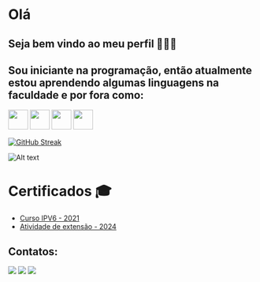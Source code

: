# Olá 
## Seja bem vindo ao meu perfil 👋👋👋

## Sou iniciante na programação, então atualmente estou aprendendo algumas linguagens na faculdade e por fora como:
<img loading="lazy" src="https://cdn.jsdelivr.net/gh/devicons/devicon/icons/java/java-original.svg" width="40" height="40"/> <img loading="lazy" src="https://cdn.jsdelivr.net/gh/devicons/devicon/icons/linux/linux-original.svg" width="40" height="40"/> <img loading="lazy" src="https://cdn.jsdelivr.net/gh/devicons/devicon/icons/cplusplus/cplusplus-original.svg" width="40" height="40"/> <img loading="lazy" src="https://cdn.jsdelivr.net/gh/devicons/devicon/icons/python/python-original.svg" width="40" height="40"/>


<a href="https://git.io/streak-stats"><img src="https://github-readme-streak-stats.herokuapp.com?user=MyNameisNunes&theme=python-dark&locale=pt_BR&short_numbers=true&date_format=M%20j%5B%2C%20Y%5D&hide_total_contributions=true" alt="GitHub Streak" /></a>

![Alt text](https://spotify-recently-played-readme.vercel.app/api?user=jl50mkbp2ve31ggy4531srqhr)

# Certificados 🎓

- [Curso IPV6 - 2021](./Sage.pdf)  
- [Atividade de extensão - 2024](./CertificadoEscolar.pdf)

## Contatos:
<div>
<a href="https://www.instagram.com/souapenasothiago/" target="_blank"><img loading="lazy" src="https://img.shields.io/badge/-Instagram-%23E4405F?style=for-the-badge&logo=instagram&logoColor=white" target="_blank"></a>
<a href = "mailto:t.nuu2001@gmail.com"><img loading="lazy" src="https://img.shields.io/badge/Gmail-D14836?style=for-the-badge&logo=gmail&logoColor=white" target="_blank"></a>
<a href="https://www.linkedin.com/in/thiago-nunes-30082000/" target="_blank"><img loading="lazy" src="https://img.shields.io/badge/-LinkedIn-%230077B5?style=for-the-badge&logo=linkedin&logoColor=white" target="_blank"></a>   
</div>
